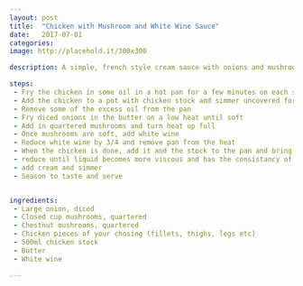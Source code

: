 ```yaml
---
layout: post
title:  "Chicken with Mushroom and White Wine Sauce"
date:   2017-07-01
categories: 
image: http://placehold.it/300x300

description: A simple, french style cream sauce with onions and mushrooms. Can be made chicken fillets, thighs or drumsticks. 

steps: 
 - Fry the chicken in some oil in a hot pan for a few minutes on each side until slightly brown
 - Add the chicken to a pot with chicken stock and simmer uncovered for 30-35 minutes
 - Remove some of the excess oil from the pan
 - Fry diced onions in the butter on a low heat until soft
 - Add in quartered mushrooms and turn heat up full
 - Once mushrooms are soft, add white wine
 - Reduce white wine by 3/4 and remove pan from the heat
 - When the chicken is done, add it and the stock to the pan and bring to the boil. 
 - reduce until liquid becomes more viscous and has the consistancy of syrup
 - add cream and simmer
 - Season to taste and serve


ingredients:
 - Large onion, diced
 - Closed cup mushrooms, quartered
 - Chestnut mushrooms, quartered
 - Chicken pieces of your chosing (fillets, thighs, legs etc)
 - 500ml chicken stock
 - Butter
 - White wine

---
```



